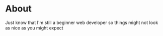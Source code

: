# About
Just know that I'm still a beginner web developer so things might not look as nice as you might expect
